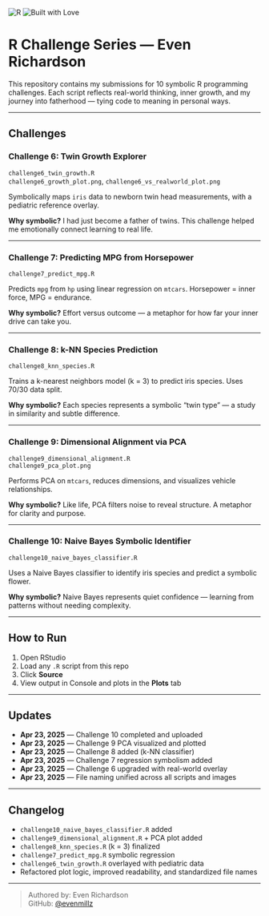 ![R](https://img.shields.io/badge/language-R-blue?logo=r)
![Built with Love](https://img.shields.io/badge/Built%20with-%E2%9D%A4-red)

# R Challenge Series — Even Richardson

This repository contains my submissions for 10 symbolic R programming challenges. Each script reflects real-world thinking, inner growth, and my journey into fatherhood — tying code to meaning in personal ways.

---

## Challenges

### Challenge 6: Twin Growth Explorer  
   `challenge6_twin_growth.R`  
   `challenge6_growth_plot.png`, `challenge6_vs_realworld_plot.png`  

Symbolically maps `iris` data to newborn twin head measurements, with a pediatric reference overlay.

**Why symbolic?** I had just become a father of twins. This challenge helped me emotionally connect learning to real life.

---

### Challenge 7: Predicting MPG from Horsepower  
   `challenge7_predict_mpg.R`  

Predicts `mpg` from `hp` using linear regression on `mtcars`. Horsepower = inner force, MPG = endurance.

**Why symbolic?** Effort versus outcome — a metaphor for how far your inner drive can take you.

---

### Challenge 8: k-NN Species Prediction  
   `challenge8_knn_species.R`  

Trains a k-nearest neighbors model (k = 3) to predict iris species. Uses 70/30 data split.

**Why symbolic?** Each species represents a symbolic “twin type” — a study in similarity and subtle difference.

---

### Challenge 9: Dimensional Alignment via PCA  
   `challenge9_dimensional_alignment.R`  
   `challenge9_pca_plot.png`  

Performs PCA on `mtcars`, reduces dimensions, and visualizes vehicle relationships.

**Why symbolic?** Like life, PCA filters noise to reveal structure. A metaphor for clarity and purpose.

---

### Challenge 10: Naive Bayes Symbolic Identifier  
   `challenge10_naive_bayes_classifier.R`  

Uses a Naive Bayes classifier to identify iris species and predict a symbolic flower.

**Why symbolic?** Naive Bayes represents quiet confidence — learning from patterns without needing complexity.

---

## How to Run

1. Open RStudio  
2. Load any `.R` script from this repo  
3. Click **Source**  
4. View output in Console and plots in the **Plots** tab

---

## Updates

- **Apr 23, 2025** — Challenge 10 completed and uploaded
- **Apr 23, 2025** — Challenge 9 PCA visualized and plotted
- **Apr 23, 2025** — Challenge 8 added (k-NN classifier)
- **Apr 23, 2025** — Challenge 7 regression symbolism added
- **Apr 23, 2025** — Challenge 6 upgraded with real-world overlay
- **Apr 23, 2025** — File naming unified across all scripts and images

---

## Changelog

- `challenge10_naive_bayes_classifier.R` added
- `challenge9_dimensional_alignment.R` + PCA plot added
- `challenge8_knn_species.R` (k = 3) finalized
- `challenge7_predict_mpg.R` symbolic regression
- `challenge6_twin_growth.R` overlayed with pediatric data
- Refactored plot logic, improved readability, and standardized file names

---

> Authored by: Even Richardson  
> GitHub: [@evenmillz](https://github.com/evenmillz)
